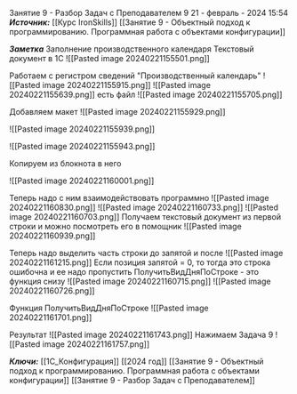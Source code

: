 
Занятие 9 -  Разбор Задач с Преподавателем  9
 21 - февраль - 2024  15:54 
***Источник:***  [[Курс IronSkills]] [[Занятие 9 - Объектный подход к программированию. Программная работа с объектами конфигурации]]

***Заметка*** 
Заполнение производственного календаря
Текстовый документ в 1С
![[Pasted image 20240221155501.png]]

Работаем с регистром сведений "Производственный календарь"
![[Pasted image 20240221155915.png]]
![[Pasted image 20240221155639.png]]
есть файл
![[Pasted image 20240221155705.png]]

Добавляем макет
![[Pasted image 20240221155929.png]]

![[Pasted image 20240221155939.png]]

![[Pasted image 20240221155943.png]]

Копируем из блокнота в него

![[Pasted image 20240221160001.png]]

Теперь надо с ним взаимодействовать программно
![[Pasted image 20240221160830.png]]
![[Pasted image 20240221160733.png]]
![[Pasted image 20240221160703.png]]
Получаем текстовый документ из первой строки и можно посмотреть его в помощник
![[Pasted image 20240221160939.png]]

Теперь надо выделить часть строки до запятой и после 
![[Pasted image 20240221161215.png]]
Если позиция запятой = 0, то тогда это строка ошибочна и ее надо пропустить
ПолучитьВидДняПоСтроке - это функция снизу
![[Pasted image 20240221160715.png]]
![[Pasted image 20240221160726.png]]

Функция ПолучитьВидДняПоСтроке
![[Pasted image 20240221161701.png]]

Результат
![[Pasted image 20240221161743.png]]
Нажимаем Задача 9
![[Pasted image 20240221161757.png]]


***Ключи:*** [[1С_Конфигурация]] [[2024 год]]  [[Занятие 9 - Объектный подход к программированию. Программная работа с объектами конфигурации]] [[Занятие 9 - Разбор Задач с Преподавателем]]